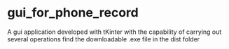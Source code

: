 # gui_for_phone_record
A gui  application  developed with tKinter with the capability of carrying out several operations
find the downloadable .exe file in the dist folder
